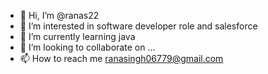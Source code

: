 - 👋 Hi, I’m @ranas22
- 👀 I’m interested in software developer role and salesforce
- 🌱 I’m currently learning java
- 💞️ I’m looking to collaborate on ...
- 📫 How to reach me ranasingh06779@gmail.com

<!---
ranas22/ranas22 is a ✨ special ✨ repository because its `README.md` (this file) appears on your GitHub profile.
You can click the Preview link to take a look at your changes.
--->
